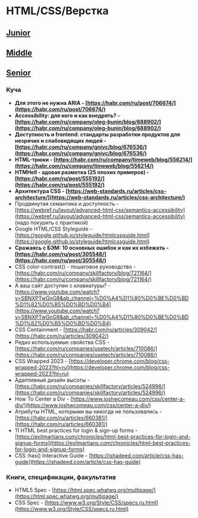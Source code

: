 # HTML/CSS/Верстка

## [Junior](HTML_CSS/Junior.md)

## [Middle](HTML_CSS/Middle.md)

## [Senior](HTML_CSS/Senior.md)

### Куча

- **Для этого не нужна ARIA - [https://habr.com/ru/post/706674/](https://habr.com/ru/post/706674/)**
- **Accessibility: для кого и как внедрять? - [https://habr.com/ru/company/oleg-bunin/blog/688902/](https://habr.com/ru/company/oleg-bunin/blog/688902/)**
- **Доступность и frontend: стандарты разработки продуктов для незрячих и слабовидящих людей - [https://habr.com/ru/company/gnivc/blog/676536/](https://habr.com/ru/company/gnivc/blog/676536/)**
- **HTML-трюки - [https://habr.com/ru/company/timeweb/blog/556214/](https://habr.com/ru/company/timeweb/blog/556214/)**
- **HTMHell - адовая разметка (25 плохих примеров) - [https://habr.com/ru/post/555192/](https://habr.com/ru/post/555192/)**
- **Архитектура CSS - [https://web-standards.ru/articles/css-architecture/](https://web-standards.ru/articles/css-architecture/)**
- Продвинутая семантика и доступность - [https://webref.ru/layout/advanced-html-css/semantics-accessibility](https://webref.ru/layout/advanced-html-css/semantics-accessibility) (надо покурить с практикой)
- Google HTML/CSS Styleguide - [https://google.github.io/styleguide/htmlcssguide.html](https://google.github.io/styleguide/htmlcssguide.html)
- **Сражаясь с БЭМ: 10 основных ошибок и как их избежать - [https://habr.com/ru/post/305548/](https://habr.com/ru/post/305548/)**
- CSS color-contrast() - пошаговое руководство - [https://habr.com/ru/company/skillfactory/blog/721164/](https://habr.com/ru/company/skillfactory/blog/721164/)
- А ваш сайт доступен с клавиатуры? - [https://www.youtube.com/watch?v=SBNXPTwGnG8&ab_channel=%D0%A4%D1%80%D0%BE%D0%BD%D1%82%D0%B5%D0%BD%D0%B4](https://www.youtube.com/watch?v=SBNXPTwGnG8&ab_channel=%D0%A4%D1%80%D0%BE%D0%BD%D1%82%D0%B5%D0%BD%D0%B4)
- CSS Containment - [https://habr.com/ru/articles/309042/](https://habr.com/ru/articles/309042/)
- Редко используемые свойства CSS - [https://habr.com/ru/companies/usetech/articles/710086/](https://habr.com/ru/companies/usetech/articles/710086/)
- CSS Wrapped 2023 - [https://developer.chrome.com/blog/css-wrapped-2023?hl=ru](https://developer.chrome.com/blog/css-wrapped-2023?hl=ru)
- Адаптивный дизайн высоты - [https://habr.com/ru/companies/skillfactory/articles/524996/](https://habr.com/ru/companies/skillfactory/articles/524996/)
- How To Center a Div - [https://www.joshwcomeau.com/css/center-a-div/](https://www.joshwcomeau.com/css/center-a-div/)
- Атрибуты HTML, которыми вы никогда не пользовались - [https://habr.com/ru/articles/660381/](https://habr.com/ru/articles/660381/)
- 11 HTML best practices for login & sign-up forms - [https://evilmartians.com/chronicles/html-best-practices-for-login-and-signup-forms](https://evilmartians.com/chronicles/html-best-practices-for-login-and-signup-forms)
- CSS :has() Interactive Guide - [https://ishadeed.com/article/css-has-guide](https://ishadeed.com/article/css-has-guide)

### Книги, спецификации, факультатив

- HTML5 Spec - [https://html.spec.whatwg.org/multipage/](https://html.spec.whatwg.org/multipage/)
- CSS Spec - [https://www.w3.org/Style/CSS/specs.ru.html](https://www.w3.org/Style/CSS/specs.ru.html)